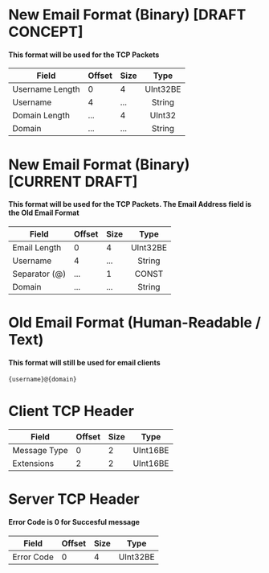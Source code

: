 # New Email Format (Binary) [DRAFT CONCEPT]
#### This format will be used for the TCP Packets
|      Field      | Offset | Size |   Type   |
| --------------- | ------ | ---- | :------: |
| Username Length | 0      | 4    | UInt32BE |
| Username        | 4      | ...  |  String  |
| Domain Length   | ...    | 4    |  UInt32  |
| Domain          | ...    | ...  |  String  |

# New Email Format (Binary) [CURRENT DRAFT]
#### This format will be used for the TCP Packets. The Email Address field is the Old Email Format
|      Field      | Offset | Size |   Type   |
| --------------- | ------ | ---- | :------: |
| Email Length    | 0      | 4    | UInt32BE |
| Username        | 4      | ...  |  String  |
| Separator (@)   | ...    | 1    |  CONST   |
| Domain          | ...    | ...  |  String  |

# Old Email Format (Human-Readable / Text)
#### This format will still be used for email clients
`{username}@{domain}`


# Client TCP Header
|     Field    | Offset | Size |   Type   |
| ------------ | ------ | ---- | :------: |
| Message Type | 0      | 2    | UInt16BE |
| Extensions   | 2      | 2    | UInt16BE |

# Server TCP Header
#### Error Code is 0 for Succesful message
|     Field    | Offset | Size |   Type   |
| ------------ | ------ | ---- | :------: |
| Error Code   | 0      | 4    | UInt32BE |
